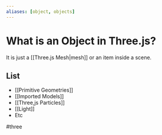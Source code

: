 ```yaml
---
aliases: [object, objects]
---
```


# What is an Object in Three.js?
It is just a [[Three.js Mesh|mesh]] or an item inside a scene.

## List
- [[Primitive Geometries]]
- [[Imported Models]]
- [[Three,js Particles]]
- [[Light]]
- Etc


#three